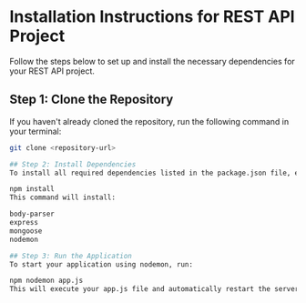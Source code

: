 # Installation Instructions for REST API Project

Follow the steps below to set up and install the necessary dependencies for your REST API project.

## Step 1: Clone the Repository

If you haven't already cloned the repository, run the following command in your terminal:

```bash
git clone <repository-url>

## Step 2: Install Dependencies
To install all required dependencies listed in the package.json file, execute:

npm install
This command will install:

body-parser
express
mongoose
nodemon

## Step 3: Run the Application
To start your application using nodemon, run:

npm nodemon app.js
This will execute your app.js file and automatically restart the server when you make changes.



 
